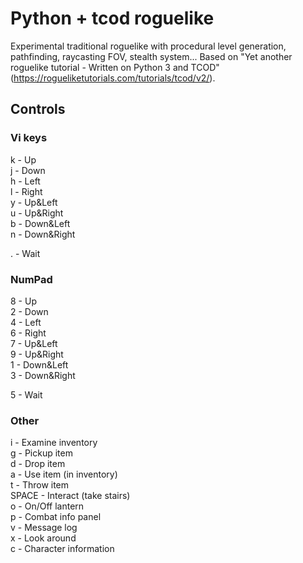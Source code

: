 
# Python + tcod roguelike


Experimental traditional roguelike with procedural level generation, pathfinding, raycasting FOV, stealth system... Based on "Yet another roguelike tutorial - Written on Python 3 and TCOD" (https://rogueliketutorials.com/tutorials/tcod/v2/).

## Controls

### Vi keys
k - Up<br />
j - Down<br />
h - Left<br />
l - Right<br />
y - Up&Left<br />
u - Up&Right<br />
b - Down&Left<br />
n - Down&Right<br />

. - Wait<br />

### NumPad
8 - Up<br />
2 - Down<br />
4 - Left<br />
6 - Right<br />
7 - Up&Left<br />
9 - Up&Right<br />
1 - Down&Left<br />
3 - Down&Right<br />

5 - Wait<br />

### Other
i - Examine inventory<br />
g - Pickup item<br />
d - Drop item<br />
a - Use item (in inventory)<br />
t - Throw item<br />
SPACE - Interact (take stairs)<br />
o - On/Off lantern<br />
p - Combat info panel<br />
v - Message log<br />
x - Look around<br />
c - Character information<br />
